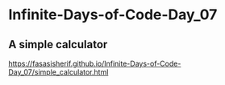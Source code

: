 # Infinite-Days-of-Code-Day_07
## A simple calculator
https://fasasisherif.github.io/Infinite-Days-of-Code-Day_07/simple_calculator.html
